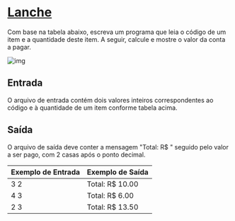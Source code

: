 # <u>**Lanche**</u>

Com base na tabela abaixo, escreva um programa que leia o código de um item e a quantidade deste item. A seguir, calcule e mostre o valor da conta a pagar.

![img](https://resources.urionlinejudge.com.br/gallery/images/problems/UOJ_1038_pt.png)

## Entrada

O arquivo de entrada contém dois valores inteiros correspondentes ao código e à quantidade de um item conforme tabela acima.

## Saída

O arquivo de saída deve conter a mensagem "Total: R$ " seguido pelo valor a ser pago, com 2 casas após o ponto decimal.

| Exemplo de Entrada | Exemplo de Saída |
| ------------------ | ---------------- |
| 3 2                | Total: R$ 10.00  |
| 4 3                | Total: R$ 6.00   |
| 2 3                | Total: R$ 13.50  |
